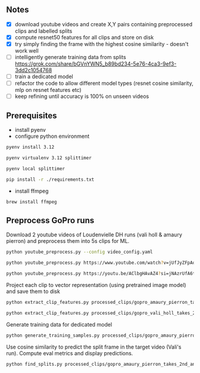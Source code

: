 
## Notes

- [x] download youtube videos and create X,Y pairs containing preprocessed clips and labelled splits
- [x] compute resnet50 features for all clips and store on disk
- [x] try simply finding the frame with the highest cosine similarity - doesn't work well
- [ ] intelligently generate training data from splits https://grok.com/share/bGVnYWN5_b89bd234-5e76-4ca3-9ef3-3dd2c1054768 
- [ ] train a dedicated model
- [ ] refactor the code to allow different model types (resnet cosine similarity, mlp on resnet features etc)
- [ ] keep refining until accuracy is 100% on unseen videos

## Prerequisites

- install pyenv
- configure python environment

```bash
pyenv install 3.12

pyenv virtualenv 3.12 splittimer

pyenv local splittimer

pip install -r ./requirements.txt
```

- install ffmpeg

```bash
brew install ffmpeg
```

## Preprocess GoPro runs

Download 2 youtube videos of Loudenvielle DH runs (vali holl & amaury pierron) and preprocess them into 5s clips for ML.

```bash
python youtube_preprocess.py --config video_config.yaml
```

```bash
python youtube_preprocess.py https://www.youtube.com/watch?v=jUfJyZFpAoY&t=63s&ab_channel=GoProBike --split-times 00:01:15 00:39:19 01:35:08 02:36:04 02:58:24 03:17:07 --keep-video
```

```bash
python youtube_preprocess.py https://youtu.be/AClbgHAvAZ4?si=jNAzrUfA6t9s9nY7 --split-times 00:01:15 00:43:21 01:46:01 02:56:20 03:24:00 03:45:07 --keep-video
```

Project each clip to vector representation (using pretrained image model) and save them to disk

```bash
python extract_clip_features.py processed_clips/gopro_amaury_pierron_takes_2nd_and_overall_points_lead__loudenvielle__25_uci_dh_mtb_world_cup/ --batch-size 64
```

```bash
python extract_clip_features.py processed_clips/gopro_vali_holl_takes_2nd_place__loudenvielle__25_uci_dh_mtb_world_cup/ --batch-size 64
```

Generate training data for dedicated model

```bash
python generate_training_samples.py processed_clips/gopro_amaury_pierron_takes_2nd_and_overall_points_lead__loudenvielle__25_uci_dh_mtb_world_cup processed_clips/gopro_vali_holl_takes_2nd_place__loudenvielle__25_uci_dh_mtb_world_cup
```

Use cosine similarity to predict the split frame in the target video (Vali's run). Compute eval metrics and display predictions.

```bash
python find_splits.py processed_clips/gopro_amaury_pierron_takes_2nd_and_overall_points_lead__loudenvielle__25_uci_dh_mtb_world_cup processed_clips/gopro_vali_holl_takes_2nd_place__loudenvielle__25_uci_dh_mtb_world_cup
```